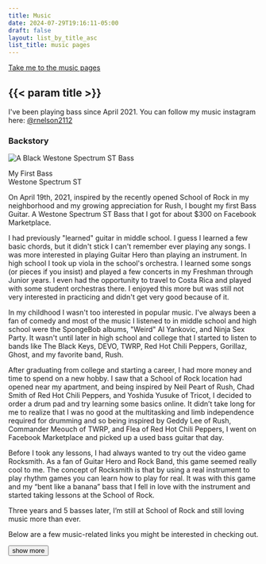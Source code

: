 ```yaml
---
title: Music
date: 2024-07-29T19:16:11-05:00
draft: false
layout: list_by_title_asc
list_title: music pages
---
```


<a class="float-right" href="#{{< param list_title >}}">Take me to the music pages</a>

## {{< param title >}}

I've been playing bass since April 2021. You can follow my music instagram here: [@rnelson2112](https://www.instagram.com/rnelson2112)

<h3>Backstory</h3>

<section class="flexbox-container float-right">
  <section class="frame">
    <img src="/music/westone_spectrum.jpg" alt="A Black Westone Spectrum ST Bass">
    <p>My First Bass<br>Westone Spectrum ST</p>
  </section>
</section>
<section class="expandable shrunk">
  <!-- p tags because Hugo doesn't put them around the first paragraph for some reason -->
  <p>On April 19th, 2021, inspired by the recently opened School of Rock in my neighborhood and my growing appreciation for Rush, I bought my first Bass Guitar. A Westone Spectrum ST Bass that I got for about $300 on Facebook Marketplace.</p>

  I had previously "learned" guitar in middle school. I guess I learned a few basic chords, but it didn't stick I can't remember ever playing any songs. I was more interested in playing Guitar Hero than playing an instrument.
  In high school I took up viola in the school's orchestra. I learned some songs (or pieces if you insist) and played a few concerts in my Freshman through Junior years. I even had the opportunity to travel to Costa Rica and played with some student orchestras there. I enjoyed this more but was still not very interested in practicing and didn't get very good because of it.

  In my childhood I wasn't too interested in popular music. I've always been a fan of comedy and most of the music I listened to in middle school and high school were the SpongeBob albums, "Weird" Al Yankovic, and Ninja Sex Party. It wasn't until later in high school and college that I started to listen to bands like The Black Keys, DEVO, TWRP, Red Hot Chili Peppers, Gorillaz, Ghost, and my favorite band, Rush.

  After graduating from college and starting a career, I had more money and time to spend on a new hobby. I saw that a School of Rock location had opened near my apartment, and being inspired by Neil Peart of Rush, Chad Smith of Red Hot Chili Peppers, and Yoshida Yusuke of Tricot, I decided to order a drum pad and try learning some basics online.
  It didn’t take long for me to realize that I was no good at the multitasking and limb independence required for drumming and so being inspired by Geddy Lee of Rush, Commander Meouch of TWRP, and Flea of Red Hot Chili Peppers, I went on Facebook Marketplace and picked up a used bass guitar that day.

  Before I took any lessons, I had always wanted to try out the video game Rocksmith. As a fan of Guitar Hero and Rock Band, this game seemed really cool to me. The concept of Rocksmith is that by using a real instrument to play rhythm games you can learn how to play for real. It was with this game and my “bent like a banana” bass that I fell in love with the instrument and started taking lessons at the School of Rock.

  Three years and 5 basses later, I’m still at School of Rock and still loving music more than ever.

  Below are a few music-related links you might be interested in checking out.
</section>
<button class="expand-toggle" type="button">show more</button>
